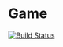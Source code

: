 # Game
[![Build Status](https://travis-ci.com/OenderTuetuenci/Game.svg?branch=master)](https://travis-ci.com/OenderTuetuenci/Game)
